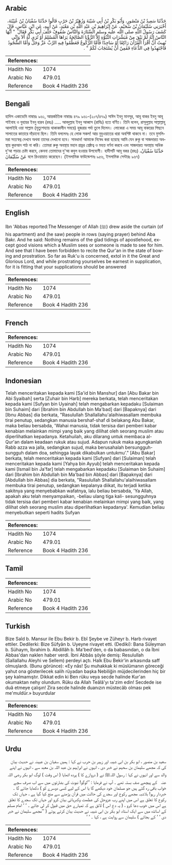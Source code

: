 ## Arabic


<div dir="rtl" lang="ar" style={{fontSize:'larger',backgroundColor:'#f8f9fa',padding:20}}>
حَدَّثَنَا سَعِيدُ بْنُ مَنْصُورٍ، وَأَبُو بَكْرِ بْنُ أَبِي شَيْبَةَ وَزُهَيْرُ بْنُ حَرْبٍ قَالُوا حَدَّثَنَا سُفْيَانُ بْنُ عُيَيْنَةَ، أَخْبَرَنِي سُلَيْمَانُ بْنُ سُحَيْمٍ، عَنْ إِبْرَاهِيمَ بْنِ عَبْدِ اللَّهِ بْنِ مَعْبَدٍ، عَنْ أَبِيهِ، عَنِ ابْنِ عَبَّاسٍ، قَالَ كَشَفَ رَسُولُ اللَّهِ صلى الله عليه وسلم السِّتَارَةَ وَالنَّاسُ صُفُوفٌ خَلْفَ أَبِي بَكْرٍ فَقَالَ ‏ "‏ أَيُّهَا النَّاسُ إِنَّهُ لَمْ يَبْقَ مِنْ مُبَشِّرَاتِ النُّبُوَّةِ إِلاَّ الرُّؤْيَا الصَّالِحَةُ يَرَاهَا الْمُسْلِمُ أَوْ تُرَى لَهُ أَلاَ وَإِنِّي نُهِيتُ أَنْ أَقْرَأَ الْقُرْآنَ رَاكِعًا أَوْ سَاجِدًا فَأَمَّا الرُّكُوعُ فَعَظِّمُوا فِيهِ الرَّبَّ عَزَّ وَجَلَّ وَأَمَّا السُّجُودُ فَاجْتَهِدُوا فِي الدُّعَاءِ فَقَمِنٌ أَنْ يُسْتَجَابَ لَكُمْ ‏"‏ ‏.‏
</div>
<div style={{backgroundColor:'#f8f9fa',padding:20, marginBottom: 10}}><table> <thead> <tr> <th>References:</th> <th></th> </tr> </thead> <tbody><tr><td>Hadith No</td><td>1074</td></tr><tr><td>Arabic No</td><td>479.01</td></tr><tr><td>Reference</td><td>Book 4 Hadith 236</td></tr></tbody></table></div>

## Bengali


<div dir="ltr" lang="bn" style={{fontSize:'larger',backgroundColor:'#f8f9fa',padding:20}}>
হাদিস একাডেমি নাম্বারঃ ৯৬১, আন্তর্জাতিক নাম্বারঃ ৪৭৯ ৯৬১-(২০৭/৪৭৯) সাঈদ ইবনু মানসূর, আবূ বাকর ইবনু আবূ শাইবাহ ও যুহায়র ইবনু হারব (রহঃ) ..... আবদুল্লাহ ইবনু আব্বাস (রাযিঃ) হতে বর্ণিত। তিনি বলেন, রাসূলুল্লাহ সাল্লাল্লাহু আলাইহি ওয়া সাল্লাম (মৃত্যুশয্যায় থাকাকালীন সময়ে) হুজরার পর্দা তুলে দিলেন। লোকেরা এ সময় আবূ বাকরের পিছনে সালাতের কাতারে দাঁড়ানো ছিল। তিনি বললেনঃ হে লোক সকল! আর নুবুওয়াতের ধারা অবশিষ্ট থাকবে না। তবে মুসলিমরা সত্যস্বপ্ন দেখবে অথবা তাদের দেখানো হবে। সাবধান! আমাকে নিষেধ করা হয়েছে আমি যেন রুকু বা সাজদারত অবস্থায় কুরআন পাঠ না করি। তোমরা রুকু অবস্থায় মহান প্রভুর শ্রেষ্ঠত্ব ও মহত্ত বর্ণনা করবে এবং সাজদারত অবস্থায় অধিক দু’আ পড়ার চেষ্টা করবে, কেননা তোমাদের দু'আ কবুল হওয়ার উপযোগী। হাদীসটি আবূ বকর (রহঃ) حَدَّثَنَا سُفْيَانُ، عَنْ سُلَيْمَانَ বলে রিওয়ায়াত করেছেন। (ইসলামিক ফাউন্ডেশনঃ ৯৫৬, ইসলামিক সেন্টারঃ ৯৬৭)
</div>
<div style={{backgroundColor:'#f8f9fa',padding:20, marginBottom: 10}}><table> <thead> <tr> <th>References:</th> <th></th> </tr> </thead> <tbody><tr><td>Hadith No</td><td>1074</td></tr><tr><td>Arabic No</td><td>479.01</td></tr><tr><td>Reference</td><td>Book 4 Hadith 236</td></tr></tbody></table></div>

## English


<div dir="ltr" lang="en" style={{fontSize:'larger',backgroundColor:'#f8f9fa',padding:20}}>
Ibn 'Abbas reported:The Messenger of Allah (ﷺ) drew aside the curtain (of his apartment) and (he saw) people in rows (saying prayer) behind Aba Bakr. And he said: Nothing remains of the glad tidings of apostlehood, except good visions which a Muslim sees or someone is made to see for him. And see that I have been forbidden to recite the Qur'an in the state of bowing and prostration. So far as Ruk'u is concerned, extol in it the Great and Glorious Lord, and while prostrating yourselves be earnest in supplication, for it is fitting that your supplications should be answered
</div>
<div style={{backgroundColor:'#f8f9fa',padding:20, marginBottom: 10}}><table> <thead> <tr> <th>References:</th> <th></th> </tr> </thead> <tbody><tr><td>Hadith No</td><td>1074</td></tr><tr><td>Arabic No</td><td>479.01</td></tr><tr><td>Reference</td><td>Book 4 Hadith 236</td></tr></tbody></table></div>

## French


<div dir="ltr" lang="fr" style={{fontSize:'larger',backgroundColor:'#f8f9fa',padding:20}}>

</div>
<div style={{backgroundColor:'#f8f9fa',padding:20, marginBottom: 10}}><table> <thead> <tr> <th>References:</th> <th></th> </tr> </thead> <tbody><tr><td>Hadith No</td><td>1074</td></tr><tr><td>Arabic No</td><td>479.01</td></tr><tr><td>Reference</td><td>Book 4 Hadith 236</td></tr></tbody></table></div>

## Indonesian


<div dir="ltr" lang="id" style={{fontSize:'larger',backgroundColor:'#f8f9fa',padding:20}}>
Telah menceritakan kepada kami [Sa'id bin Manshur] dan [Abu Bakar bin Abi Syaibah] serta [Zuhair bin Harb] mereka berkata, telah menceritakan kepada kami [Sufyan bin Uyainah] telah mengabarkan kepadaku [Sulaiman bin Suhaim] dari [Ibrahim bin Abdullah bin Ma'bad] dari [Bapaknya] dari [Ibnu Abbas] dia berkata, "Rasulullah Shallallahu'alaihiwasallam membuka tirai penutup, sedangkan manusia bershaf-shaf di belakang Abu Bakar, maka beliau bersabda, 'Wahai manusia, tidak tersisa dari pemberi kabar kenabian melainkan mimpi yang baik yang dilihat oleh seorang muslim atau diperlihatkan kepadanya. Ketahuilah, aku dilarang untuk membaca al-Qur'an dalam keadaan rukuk atau sujud. Adapun rukuk maka agungkanlah Rabb azza wa jalla, sedangkan sujud, maka berusahalah bersungguh-sungguh dalam doa, sehingga layak dikabulkan untukmu'." [Abu Bakar] berkata, telah menceritakan kepada kami [Sufyan] dari [Sulaiman] telah menceritakan kepada kami [Yahya bin Ayyub] telah menceritakan kepada kami [Ismail bin Ja'far] telah mengabarkan kepadaku [Sulaiman bin Suhaim] dari [Ibrahim bin Abdullah bin Ma'bad bin Abbas] dari [Bapaknya] dari [Abdullah bin Abbas] dia berkata, "Rasulullah Shallallahu'alaihiwasallam membuka tirai penutup, sedangkan kepalanya diikat, itu terjadi ketika sakitnya yang menyebabkan wafatnya, lalu beliau bersabda, 'Ya Allah, apakah aku telah menyampaikan, -beliau ulang tiga kali- sesungguhnya tidak tersisa dari pemberi kabar kenabian melainkan mimpi yang baik, yang dilihat oleh seorang muslim atau diperlihatkan kepadanya'. Kemudian beliau menyebutkan seperti hadits Sufyan
</div>
<div style={{backgroundColor:'#f8f9fa',padding:20, marginBottom: 10}}><table> <thead> <tr> <th>References:</th> <th></th> </tr> </thead> <tbody><tr><td>Hadith No</td><td>1074</td></tr><tr><td>Arabic No</td><td>479.01</td></tr><tr><td>Reference</td><td>Book 4 Hadith 236</td></tr></tbody></table></div>

## Tamil


<div dir="ltr" lang="ta" style={{fontSize:'larger',backgroundColor:'#f8f9fa',padding:20}}>

</div>
<div style={{backgroundColor:'#f8f9fa',padding:20, marginBottom: 10}}><table> <thead> <tr> <th>References:</th> <th></th> </tr> </thead> <tbody><tr><td>Hadith No</td><td>1074</td></tr><tr><td>Arabic No</td><td>479.01</td></tr><tr><td>Reference</td><td>Book 4 Hadith 236</td></tr></tbody></table></div>

## Turkish


<div dir="ltr" lang="tr" style={{fontSize:'larger',backgroundColor:'#f8f9fa',padding:20}}>
Bize Saîd b. Mansur ile Ebu Bekir b. Ebî Şeybe ve Züheyr b. Harb rivayet ettiler. Dedilerki: Bize Süfyân b. Uyeyne rivayet etti. (Dediki): Bana Süleyman b. Sühaym, İbrahim b. Abdillâh b. Ma'bed'den, o da babasından, o da İbni Abbas'dan naklen haber verdi. İbni Abbâs şöyle demiş: Resulullah (Sallallahu Aleyhi ve Sellem) perdeyi açtı. Halk Ebu Bekir'in arkasında saff olmuşlardı. (Bunu görünce): «Ey nâs! Şu muhakkak ki müslümanın göreceği yahut ona gösterilecek salih rüyadan başka Nebiliğin müjdecilerinden hiç bir şey kalmamıştır. Dikkat edin ki Ben rüku veya secde halinde Kur'an okumaktan nehy olundum. Rüku da Allah Teâlâ'yı ta'zim edin! Secdede ise duâ etmeye çalışın! Zira secde halinde duanızın müstecâb olması pek me'muldür.» buyurdular
</div>
<div style={{backgroundColor:'#f8f9fa',padding:20, marginBottom: 10}}><table> <thead> <tr> <th>References:</th> <th></th> </tr> </thead> <tbody><tr><td>Hadith No</td><td>1074</td></tr><tr><td>Arabic No</td><td>479.01</td></tr><tr><td>Reference</td><td>Book 4 Hadith 236</td></tr></tbody></table></div>

## Urdu


<div dir="rtl" lang="ur" style={{fontSize:'larger',backgroundColor:'#f8f9fa',padding:20}}>
سعید بن منصور ، ابو بکر بن ابی شیبہ اور زہیر بن حرب نے کہا : ہمیں سفیان بن عیینہ نے حدیث بیان کی کہ مجھے سلیمان بن سحیم نے خبر دی ، انہوں نے ابراہیم بن عبد اللہ بن معبد سے ، انہوں نے اپنے والد سے اور انہوں نے کہا : رسول اللہﷺ نے ( دروازے کا ) پردہ اٹھایا ( اس وقت ) لوگ ابو بکر ‌رضی ‌اللہ ‌عنہ ‌ ‌ کے پیچھے صف بستہ تھے ۔ آپ نے فرمایا : ’’لوگو! نبوت کی بشارتوں میں سے اب صرف سچے خواب باقی رہ گئے ہیں جو مسلمان خود دیکھے گا یا اس کے لیے کسی دوسرے کو ) دکھایا جائے گا ۔ خبردار رہو! بلاشبہ مجھے رکوع اور سجدے کی حالت میں قرآن پڑھنے سے منع کیا گیا ہے ، جہاں تک رکوع کا تعلق ہے اس میں اپنے رب عزوجل کی عظمت وکبریائی بیان کرو اور جہاں تک سجدے کا تعلق ہے اس میں خوب دعا کرو ، ( یہ دع اس ) لائق ہے کہ تمہارے حق میں قبول کر لی جائے ۔ ‘ ‘ امام مسلم کے اساتذہ میں سے ایک استاد ابو بکر بن ابی شیبہ نے حدیث یبان کرتے ہوئے ( ’’مجھے سلیمان نے خبر دی ‘ ‘ کے بجائے ) سلیمان سے روایت ہے ، کہا ۔ ‘ ‘
</div>
<div style={{backgroundColor:'#f8f9fa',padding:20, marginBottom: 10}}><table> <thead> <tr> <th>References:</th> <th></th> </tr> </thead> <tbody><tr><td>Hadith No</td><td>1074</td></tr><tr><td>Arabic No</td><td>479.01</td></tr><tr><td>Reference</td><td>Book 4 Hadith 236</td></tr></tbody></table></div>